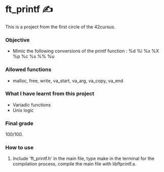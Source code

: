# ft_printf :writing_hand:

This is a project from the first circle of the 42cursus.

### Objective 
  * Mimic the following conversions of the printf function : %d %i %x %X %p %c %s %% %u

### Allowed functions
  * malloc, free, write, va_start, va_arg, va_copy, va_end

### What I have learnt from this project
  * Variadic functions
  * Unix logic

### Final grade
  100/100.


### How to use
  1. Include 'ft_printf.h' in the main file, type make in the terminal for the compilation process, compile the main file with libftprintf.a.
